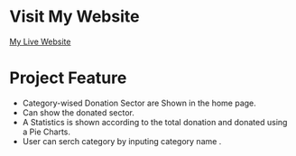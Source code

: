 # Visit My Website

[My Live Website](https://6514536f36c3340c43f7d274--earnest-arithmetic-be57f5.netlify.app/)


# Project Feature 

* Category-wised Donation Sector are Shown in the home page. <br>
* Can show the donated sector. <br>
* A Statistics is shown according to the total donation and donated using a Pie Charts. <br>
* User can serch category by inputing category name . <br>



